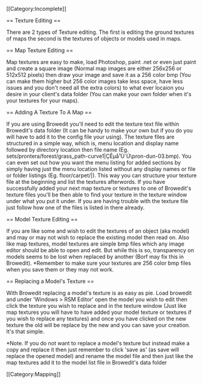 [[Category:Incomplete]]

== Texture Editing ==

There are 2 types of Texture editing. The first is editing the ground textures of maps the second is the textures of objects or models used in maps.

== Map Texture Editing ==

Map textures are easy to make, load Photoshop, paint .net or even just paint and create a square image (Normal map images are either 256x256 or 512x512 pixels) then draw your image and save it as a 256 color bmp (You can make them higher but 256 color images take less space, have less issues and you don't need all the extra colors) to what ever locaion you desire in your client's data folder (You can make your own folder when it's your textures for your maps).

== Adding A Texture To A Map ==

If you are using Browedit you'll need to edit the texture text file within Browedit's data folder (It can be handy to make your own but if you do you will have to add it to the config file your using). The texture files are structured in a simple way, which is, menu location and display name followed by directory location then file name (Eg. sets/prontera/forest/grass_path-curve1|ÇÊµå¹Ù´Ú\pron-dun-03.bmp). You can even set out how you want the menu listing for added sections by simply having just the menu location listed without any display names or file or folder listings (Eg. floor/carpet/|). This way you can structure your texture file at the beginning and list the textures afterwords.
If you have successfully added your next map texture or textures to one of Browedit's texture files you'll be then able to find your texture in the texture window under what you put it under. If you are having trouble with the texture file just follow how one of the files is listed in there already.

== Model Texture Editing ==

If you are like some and wish to edit the textures of an object (aka model) and may or may not wish to replace the existing model then read on. Also like map textures, model textures are simple bmp files which any image editor should be able to open and edit. But while this is so, transparency on models seems to be lost when replaced by another (Borf may fix this in Browedit).
*Remember to make sure your textures are 256 color bmp files when you save them or they may not work.

== Replacing a Model's Texture ==

With Browedit replacing a model's texture is as easy as pie. Load browedit and under 'Windows > RSM Editor' open the model you wish to edit then click the texture you wish to replace and in the texture window (Just like map textures you will have to have added your model texture or textures if you wish to replace any textures) and once you have clicked on the new texture the old will be replace by the new and you can save your creation. It's that simple.

*Note. If you do not want to replace a model's texture but instead make a copy and replace it then just remember to click 'save as' (as save will replace the opened model) and rename the model file and then just like the map textures add it to the model list file in Browedit's data folder

[[Category:Mapping]]